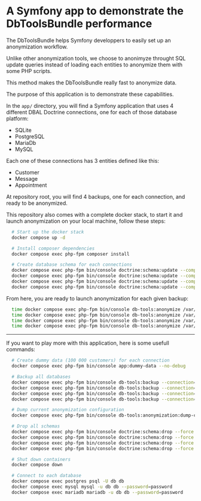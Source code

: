 # A Symfony app to demonstrate the DbToolsBundle performance

The DbToolsBundle helps Symfony developpers to easily set up an anonymization workflow.

Unlike other anonymization tools, we choose to anonimyze throught SQL update queries instead of
loading each entities to anonymize them with some PHP scripts.

This method makes the DbToolsBundle really fast to anonymize data.

The purpose of this application is to demonstrate these capabilities.

In the `app/` directory, you will find a Symfony application that uses 4 different
DBAL Doctrine connections, one for each of those database platform:
* SQLite
* PostgreSQL
* MariaDb
* MySQL

Each one of these connections has 3 entities defined like this:
* Customer
* Message
* Appointment

At repository root, you will find 4 backups, one for each connection, and ready to be anonymized.

This repository also comes with a complete docker stack, to start it and launch anonymization
on your local machine, follow these steps:

```sh
  # Start up the docker stack
  docker compose up -d

  # Install composer dependencies
  docker compose exec php-fpm composer install

  # Create database schema for each connections
  docker compose exec php-fpm bin/console doctrine:schema:update --complete --force --em=sqlite
  docker compose exec php-fpm bin/console doctrine:schema:update --complete --force --em=postgresql
  docker compose exec php-fpm bin/console doctrine:schema:update --complete --force --em=mysql
  docker compose exec php-fpm bin/console doctrine:schema:update --complete --force --em=mariadb
```

From here, you are ready to launch anonymization for each given backup:

```sh
  time docker compose exec php-fpm bin/console db-tools:anonymize /var/www/sqlite.sql --connection=sqlite -n
  time docker compose exec php-fpm bin/console db-tools:anonymize /var/www/postgresql.dump --connection=postgresql -n
  time docker compose exec php-fpm bin/console db-tools:anonymize /var/www/mysql.sql --connection=mysql -n
  time docker compose exec php-fpm bin/console db-tools:anonymize /var/www/mariadb.sql --connection=mariadb -n
```
----

If you want to play more with this application, here is some usefull commands:

```sh
  # Create dummy data (100 000 customers) for each connection
  docker compose exec php-fpm bin/console app:dummy-data --no-debug

  # Backup all databases
  docker compose exec php-fpm bin/console db-tools:backup --connection=sqlite
  docker compose exec php-fpm bin/console db-tools:backup --connection=postgresql
  docker compose exec php-fpm bin/console db-tools:backup --connection=mysql
  docker compose exec php-fpm bin/console db-tools:backup --connection=mariadb

  # Dump current anonymization configuration
  docker compose exec php-fpm bin/console db-tools:anonymization:dump-config

  # Drop all schemas
  docker compose exec php-fpm bin/console doctrine:schema:drop --force --em=sqlite
  docker compose exec php-fpm bin/console doctrine:schema:drop --force --em=postgresql
  docker compose exec php-fpm bin/console doctrine:schema:drop --force --em=mysql
  docker compose exec php-fpm bin/console doctrine:schema:drop --force --em=mariadb

  # Shut down containers
  docker compose down

  # Connect to each database
  docker compose exec postgres psql -U db db
  docker compose exec mysql mysql -u db db --password=password
  docker compose exec mariadb mariadb -u db db --password=password
```
